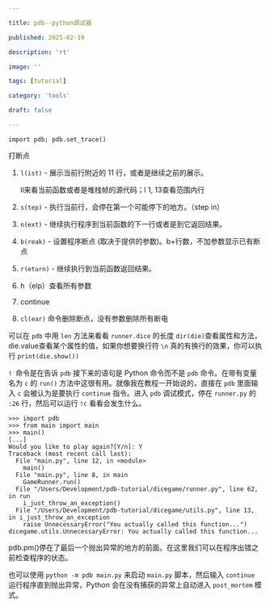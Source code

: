 ```yaml
---

title: pdb--python调试器

published: 2025-02-19

description: 'rt'

image: ''

tags: [tutorial]

category: 'tools'

draft: false 

---
```


```
import pdb; pdb.set_trace()
```

打断点

1. `l(ist)` - 展示当前行附近的 11 行，或者是继续之前的展示。

   ll来看当前函数或者是堆栈帧的源代码；l 1, 13查看范围内行

2. `s(tep)` - 执行当前行，会停在第一个可能停下的地方。（step in）

3. `n(ext)` - 继续执行程序到当前函数的下一行或者是到它返回结果。

4. `b(reak)` - 设置程序断点 (取决于提供的参数)。b+行数，不加参数显示已有断点

5. `r(eturn)` - 继续执行到当前函数返回结果。

6. h（elp）查看所有参数

7. continue

8.  `cl(ear)` 命令删除断点，没有参数删除所有断电

可以在 `pdb` 中用 `len` 方法来看看 `runner.dice` 的长度	`dir(die)`查看属性和方法，die.value查看某个属性的值，如果你想要换行符 `\n` 真的有换行的效果，你可以执行 `print(die.show())`

`! `命令是在告诉 `pdb` 接下来的语句是 Python 命令而不是 `pdb` 命令。在带有变量名为 `c` 的 `run()` 方法中这很有用。就像我在教程一开始说的，直接在 `pdb` 里面输入 `c` 会被认为是要执行 `continue` 指令。进入 `pdb` 调试模式，停在 `runner.py` 的 `:26` 行，然后可以运行 `!c` 看看会发生什么。

```
>>> import pdb
>>> from main import main
>>> main()
[...]
Would you like to play again?[Y/n]: Y
Traceback (most recent call last):
  File "main.py", line 12, in <module>
    main()
  File "main.py", line 8, in main
    GameRunner.run()
  File "/Users/Development/pdb-tutorial/dicegame/runner.py", line 62, in run
    i_just_throw_an_exception()
  File "/Users/Development/pdb-tutorial/dicegame/utils.py", line 13, in i_just_throw_an_exception
    raise UnnecessaryError("You actually called this function...")
dicegame.utils.UnnecessaryError: You actually called this function...
```

pdb.pm()停在了最后一个抛出异常的地方的前面。在这里我们可以在程序出错之前检查程序的状态。

也可以使用 `python -m pdb main.py` 来启动 `main.py` 脚本，然后输入 `continue` 运行程序直到抛出异常，Python 会在没有捕获的异常上自动进入 `post_mortem` 模式。
